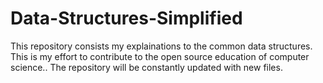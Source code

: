 # Data-Structures-Simplified
This repository consists my explainations to the common data structures. This is my effort to contribute to the open source education of computer science.. The repository will be constantly updated with new files. 
